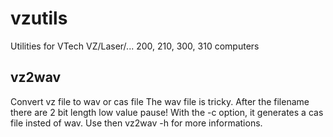 # vzutils
Utilities for VTech VZ/Laser/... 200, 210, 300, 310 computers

## vz2wav
Convert vz file to wav or cas file
The wav file is tricky. After the filename there are 2 bit length low value pause!
With the -c option, it generates a cas file insted of wav.
Use then vz2wav -h for more informations.

